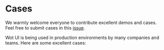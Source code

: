 # Cases

We warmly welcome everyone to contribute excellent demos and cases. Feel free to submit cases in this [issue](https://github.com/Moonofweisheng/wot-ui-plus/issues/16).

Wot UI is being used in production environments by many companies and teams. Here are some excellent cases:

<div class="cases-container">
  <el-card v-for="(item, index) in cases" :key="index" shadow="hover">
    <template #header>
      <span class="case-title">{{ item.name }}</span>
      <span class="case-description">{{ item.description }}</span>
    </template>
    <el-image :src="item.image" />
  </el-card>
</div>

<style scoped>
.cases-container {
  display: grid;
  grid-template-columns: repeat(auto-fill, minmax(250px, 1fr));
  gap: 20px;
  margin: 20px 0;
}

.case-title {
  font-size: 18px;
  font-weight: 500;
}

.case-description {
  margin-left: 10px;
  font-size: 14px;
  color: #999;
}

:deep(.el-card__body .el-image) {
  width: 100%;
  border-radius: 4px;
}
</style>

<script setup>
import { useCaseData } from '../../.vitepress/theme/composables/cases'
const { data:cases } = useCaseData()
</script>
